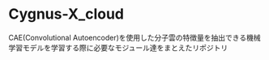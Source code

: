# Cygnus-X_cloud

CAE(Convolutional Autoencoder)を使用した分子雲の特徴量を抽出できる機械学習モデルを学習する際に必要なモジュール達をまとえたリポジトリ
